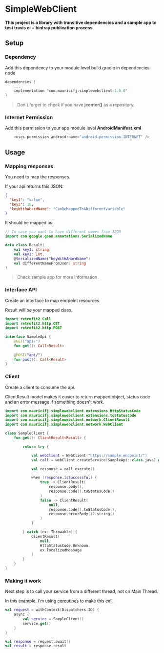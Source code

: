 # SimpleWebClient 

**This project is a library with transitive dependencies and a sample app to test travis ci + bintray publication process.**


## Setup

### Dependency

Add this dependency to your module level build.gradle in dependencies node

```kotlin
dependencies {
    ...
    implementation 'com.mauricifj:simplewebclient:1.0.0'
}
```

> Don't forget to check if you have **jcenter()** as a repository.

### Internet Permission

Add this permission to your app module level **AndroidManifest.xml**

```kotlin
    <uses-permission android:name="android.permission.INTERNET" />
```

## Usage

### Mapping responses

You need to map the responses.

If your api returns this JSON:

```json
{
  "key1": "value",
  "key2": 10,
  "keyWithAHardName": "CanBeMappedToADifferentVariable"
}
```

It should be mapped as:

```kotlin
// In case you want to have different names from JSON
import com.google.gson.annotations.SerializedName

data class Result(
    val key1: string,
    val key2: Int,
    @SerializedName("keyWithAHardName")
    val differentNameFromJson: string
)
```

> Check sample app for more information.

### Interface API

Create an interface to map endpoint resources.

Result will be your mapped class.

```kotlin
import retrofit2.Call
import retrofit2.http.GET
import retrofit2.http.POST

interface SampleApi {
    @GET("api/")
    fun get(): Call<Result>
    
    @POST("api/")
    fun post(): Call<Result>
}
```

### Client

Create a client to consume the api.

ClientResult model makes it easier to return mapped object, status code and an error message if something doesn't work.

```kotlin
import com.mauricifj.simplewebclient.extensions.HttpStatusCode
import com.mauricifj.simplewebclient.extensions.toStatusCode
import com.mauricifj.simplewebclient.network.ClientResult
import com.mauricifj.simplewebclient.network.WebClient

class SampleClient {
    fun get(): ClientResult<Result> {

        return try {

            val webClient = WebClient("https://sample.endpoint/")
            val call = webClient.createService(SampleApi::class.java).get()

            val response = call.execute()

            when (response.isSuccessful) {
                true -> ClientResult(
                    response.body(),
                    response.code().toStatusCode()
                )
                false -> ClientResult(
                    null,
                    response.code().toStatusCode(),
                    response.errorBody()?.string()
                )
            }

        } catch (ex: Throwable) {
            ClientResult(
                null,
                HttpStatusCode.Unknown,
                ex.localizedMessage
            )
        }
    }
}
```

### Making it work

Next step is to call your service from a different thread, not on Main Thread.

In this example, I'm using [coroutines](https://developer.android.com/kotlin/coroutines) to make this call.

```kotlin
val request = withContext(Dispatchers.IO) {
    async {
        val service = SampleClient()
        service.get()
    }
}

val response = request.await()
val result = response.result
```